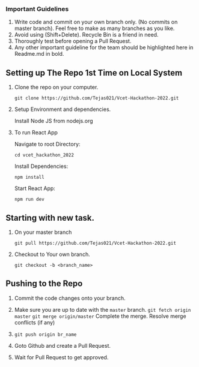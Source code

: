 ### Important Guidelines

1. Write code and commit on your own branch only. (No commits on master branch). Feel free to make as many branches as you like.
2. Avoid using (Shift+Delete). Recycle Bin is a friend in need.
3. Thoroughly test before opening a Pull Request.
4. Any other important guideline for the team should be highlighted here in Readme.md in bold.

## Setting up The Repo 1st Time on Local System


1.  Clone the repo on your computer.

    `git clone https://github.com/Tejas021/Vcet-Hackathon-2022.git`


2.  Setup Environment and dependencies.

    Install Node JS from nodejs.org

3. To run React App
    
    Navigate to root Directory: 
    
    `cd vcet_hackathon_2022`
    
    Install Dependencies:
    
    `npm install`
    
    Start React App: 
    
    `npm run dev`



## Starting with new task.

1) On your master branch

    `git pull https://github.com/Tejas021/Vcet-Hackathon-2022.git`

2) Checkout to Your own branch.

    `git checkout -b <branch_name>`

## Pushing to the Repo


1. Commit the code changes onto your branch.

2. Make sure you are up to date with the `master` branch.
    `git fetch origin master`
    `git merge origin/master`
    Complete the merge. Resolve merge conflicts (if any)

3. `git push origin br_name`

4. Goto Github and create a Pull Request.

5. Wait for Pull Request to get approved.

